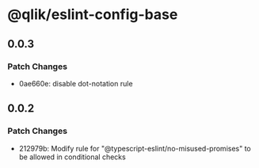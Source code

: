 # @qlik/eslint-config-base

## 0.0.3

### Patch Changes

- 0ae660e: disable dot-notation rule

## 0.0.2

### Patch Changes

- 212979b: Modify rule for "@typescript-eslint/no-misused-promises" to be allowed in conditional checks
